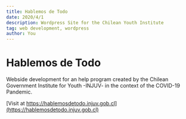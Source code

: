 ```yaml
---
title: Hablemos de Todo
date: 2020/4/1
description: Wordpress Site for the Chilean Youth Institute
tag: web development, wordpress
author: You
---
```


# Hablemos de Todo

Webside development for an help program created by the Chilean Government Institute for Youth -INJUV- in the context of the COVID-19 Pandemic.

[Visit at https://hablemosdetodo.injuv.gob.cl](https://hablemosdetodo.injuv.gob.cl)